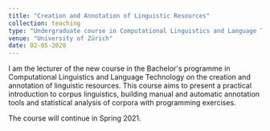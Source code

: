 ```yaml
---
title: "Creation and Annotation of Linguistic Resources"
collection: teaching
type: "Undergraduate course in Computational Linguistics and Language Technology"
venue: "University of Zürich"
date: 02-05-2020
---
```


I am the lecturer of the new course in the Bachelor's programme in Computational Linguistics and Language Technology on the creation and annotation of linguistic resources. This course aims to present a practical introduction to corpus linguistics, building manual and automatic annotation tools and statistical analysis of corpora with programming exercises.

The course will continue in Spring 2021.
